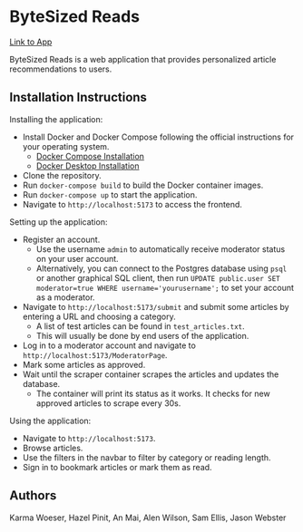 # ByteSized Reads

[Link to App](https://bytereads.duckdns.org/)

ByteSized Reads is a web application that provides personalized article recommendations to users.

## Installation Instructions

Installing the application:

* Install Docker and Docker Compose following the official instructions for your operating system.
    * [Docker Compose Installation](https://docs.docker.com/compose/install/)
    * [Docker Desktop Installation](https://docs.docker.com/desktop/)
* Clone the repository.
* Run `docker-compose build` to build the Docker container images.
* Run `docker-compose up` to start the application.
* Navigate to `http://localhost:5173` to access the frontend.

Setting up the application:

* Register an account.
    * Use the username `admin` to automatically receive moderator status on your user account.
    * Alternatively, you can connect to the Postgres database using `psql` or another graphical SQL client,
      then run `UPDATE public.user SET moderator=true WHERE username='yourusername';` to set your account as a moderator.
* Navigate to `http://localhost:5173/submit` and submit some articles by entering a URL and choosing a category.
    * A list of test articles can be found in `test_articles.txt`.
    * This will usually be done by end users of the application.
* Log in to a moderator account and navigate to `http://localhost:5173/ModeratorPage`.
* Mark some articles as approved.
* Wait until the scraper container scrapes the articles and updates the database.
    * The container will print its status as it works. It checks for new approved articles to scrape every 30s.

Using the application:

* Navigate to `http://localhost:5173`.
* Browse articles.
* Use the filters in the navbar to filter by category or reading length.
* Sign in to bookmark articles or mark them as read.

## Authors

Karma Woeser, Hazel Pinit, An Mai, Alen Wilson, Sam Ellis, Jason Webster
